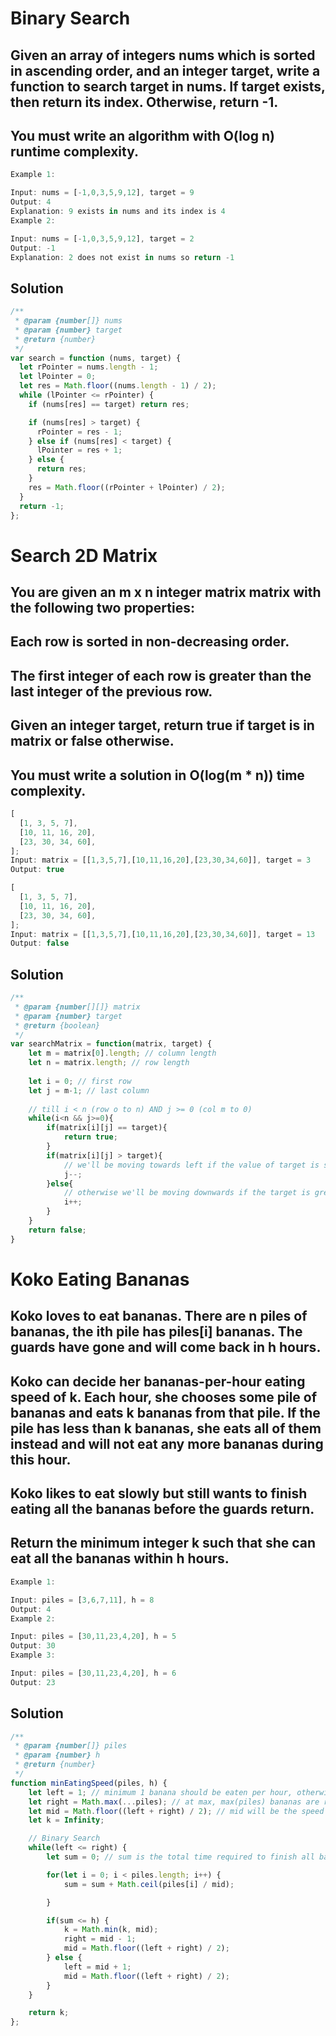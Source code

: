 # Binary Search

## Given an array of integers nums which is sorted in ascending order, and an integer target, write a function to search target in nums. If target exists, then return its index. Otherwise, return -1.

## You must write an algorithm with O(log n) runtime complexity.

```js
Example 1:

Input: nums = [-1,0,3,5,9,12], target = 9
Output: 4
Explanation: 9 exists in nums and its index is 4
Example 2:

Input: nums = [-1,0,3,5,9,12], target = 2
Output: -1
Explanation: 2 does not exist in nums so return -1
```

## Solution

```js
/**
 * @param {number[]} nums
 * @param {number} target
 * @return {number}
 */
var search = function (nums, target) {
  let rPointer = nums.length - 1;
  let lPointer = 0;
  let res = Math.floor((nums.length - 1) / 2);
  while (lPointer <= rPointer) {
    if (nums[res] == target) return res;

    if (nums[res] > target) {
      rPointer = res - 1;
    } else if (nums[res] < target) {
      lPointer = res + 1;
    } else {
      return res;
    }
    res = Math.floor((rPointer + lPointer) / 2);
  }
  return -1;
};
```

# Search 2D Matrix

## You are given an m x n integer matrix matrix with the following two properties:

## Each row is sorted in non-decreasing order.

## The first integer of each row is greater than the last integer of the previous row.

## Given an integer target, return true if target is in matrix or false otherwise.

## You must write a solution in O(log(m \* n)) time complexity.

~~~js
[
  [1, 3, 5, 7],
  [10, 11, 16, 20],
  [23, 30, 34, 60],
];
Input: matrix = [[1,3,5,7],[10,11,16,20],[23,30,34,60]], target = 3
Output: true

[
  [1, 3, 5, 7],
  [10, 11, 16, 20],
  [23, 30, 34, 60],
];
Input: matrix = [[1,3,5,7],[10,11,16,20],[23,30,34,60]], target = 13
Output: false
~~~
## Solution
~~~js
/**
 * @param {number[][]} matrix
 * @param {number} target
 * @return {boolean}
 */
var searchMatrix = function(matrix, target) {
    let m = matrix[0].length; // column length
    let n = matrix.length; // row length
    
    let i = 0; // first row
    let j = m-1; // last column
    
    // till i < n (row o to n) AND j >= 0 (col m to 0)
    while(i<n && j>=0){ 
        if(matrix[i][j] == target){
            return true;
        }
        if(matrix[i][j] > target){
            // we'll be moving towards left if the value of target is smaller 
            j--;
        }else{
            // otherwise we'll be moving downwards if the target is greater than
            i++;
        }
    }
    return false;
}
~~~

# Koko Eating Bananas

## Koko loves to eat bananas. There are n piles of bananas, the ith pile has piles[i] bananas. The guards have gone and will come back in h hours.

## Koko can decide her bananas-per-hour eating speed of k. Each hour, she chooses some pile of bananas and eats k bananas from that pile. If the pile has less than k bananas, she eats all of them instead and will not eat any more bananas during this hour.

## Koko likes to eat slowly but still wants to finish eating all the bananas before the guards return.

## Return the minimum integer k such that she can eat all the bananas within h hours.

~~~js
Example 1:

Input: piles = [3,6,7,11], h = 8
Output: 4
Example 2:

Input: piles = [30,11,23,4,20], h = 5
Output: 30
Example 3:

Input: piles = [30,11,23,4,20], h = 6
Output: 23
~~~

## Solution

~~~js
/**
 * @param {number[]} piles
 * @param {number} h
 * @return {number}
 */
function minEatingSpeed(piles, h) {
    let left = 1; // minimum 1 banana should be eaten per hour, otherwise no progress
    let right = Math.max(...piles); // at max, max(piles) bananas are required to be eaten per hour
    let mid = Math.floor((left + right) / 2); // mid will be the speed of eating
    let k = Infinity;

    // Binary Search
    while(left <= right) {
        let sum = 0; // sum is the total time required to finish all bananas at speed of mid

        for(let i = 0; i < piles.length; i++) {
            sum = sum + Math.ceil(piles[i] / mid);

        }

        if(sum <= h) {
            k = Math.min(k, mid);
            right = mid - 1;
            mid = Math.floor((left + right) / 2);
        } else {
            left = mid + 1;
            mid = Math.floor((left + right) / 2);
        }
    }

    return k;
};
~~~